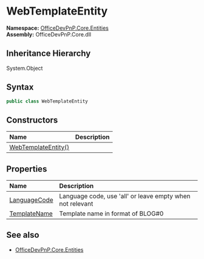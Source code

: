 # WebTemplateEntity
**Namespace:** [OfficeDevPnP.Core.Entities](OfficeDevPnP.Core.Entities.md)  
**Assembly:** OfficeDevPnP.Core.dll  
## Inheritance Hierarchy
System.Object  

## Syntax
```C#
public class WebTemplateEntity
```
## Constructors
|**Name**|**Description**|
|:-----|:-----|
| [WebTemplateEntity()](OfficeDevPnP.Core.Entities.WebTemplateEntity.ctor1.md) | 
## Properties
|**Name**|**Description**|
|:-----|:-----|
| [LanguageCode](OfficeDevPnP.Core.Entities.WebTemplateEntity.LanguageCode.md) | Language code, use 'all' or leave empty when not relevant
| [TemplateName](OfficeDevPnP.Core.Entities.WebTemplateEntity.TemplateName.md) | Template name in format of BLOG#0
## See also
- [OfficeDevPnP.Core.Entities](OfficeDevPnP.Core.Entities.md)
